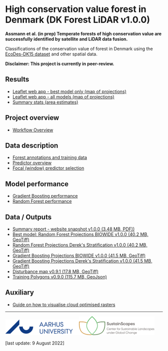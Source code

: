 # High conservation value forest in Denmark (DK Forest LiDAR v1.0.0)

**Assmann et al. (in prep) Temperate forests of high conservation value are successfully identified by satellite and LiDAR data fusion.**

Classifications of the conservation value of forest in Denmark using the [EcoDes-DK15 dataset](https://github.com/jakobjassmann/ecodes-dk-lidar) and other spatial data.

**Disclaimer: This project is currently in peer-review.**

## Results
- [Leaflet web app - best model only (map of projections)](data_vis_best.html)
- [Leaflet web app - all models (map of projections)](data_vis_all.html)
- [Summary stats (area estimates)](summary_stats.html)

## Project overview
- [Workflow Overview](workflow.html)

## Data description
- [Forest annotations and training data](training_annotations.html)
- [Predictor overview](data_overview.html)
- [Focal (window) predictor selection](focal_var_selection.html)

## Model performance
- [Gradient Boosting performance](gbm_models_performance.html)
- [Random Forest performance](ranger_models_performance.html)

## Data / Outputs
- [Summary report - website snapshot v1.0.0 (3.48 MB, PDF))](Assmann_et_al-DK_Forest_Quality_Report_v1.0.0.pdf)
- [Best model: Random Forest Projections BIOWIDE v1.0.0 (40.2 MB, GeoTiff)](https://dkforestlidar2022.s3.eu-central-1.amazonaws.com/forest_quality_ranger_biowide_cog_epsg3857_v1.0.0.tif)
- [Random Forest Projections Derek's Stratification v1.0.0 (40.2 MB, GeoTiff)](https://dkforestlidar2022.s3.eu-central-1.amazonaws.com/forest_quality_ranger_derek_cog_epsg3857_v1.0.0.tif)
- [Gradient Boosting Projections BIOWIDE v1.0.0 (41.5 MB, GeoTiff)](https://dkforestlidar2022.s3.eu-central-1.amazonaws.com/forest_quality_gbm_biowide_cog_epsg3857_v1.0.0.tif)
- [Gradient Boosting Projections Derek's Stratification v1.0.0 (41.5 MB, GeoTiff)](https://dkforestlidar2022.s3.eu-central-1.amazonaws.com/forest_quality_gbm_derekcog_epsg3857_v1.0.0.tif)
- [Disturbance map v0.9.1 (17.8 MB, GeoTiff)](https://dkforestlidar2022.s3.eu-central-1.amazonaws.com/disturbance_since_2015_cog_epsg3857_v0.1.0.tif)
- [Training Polygons v0.9.0 (115.7 MB, GeoJson)](https://dkforestlidar2022.s3.eu-central-1.amazonaws.com/training_polygons_v0.9.0.geojson)

## Auxiliary
- [Guide on how to visualise cloud optimised rasters](cog_guide.html)

---
<img src='au_logo.png' style='width: 250; height:50px;'><img src='sustainscapes_logo.png' style='width: 240; height:60px;'>

[last update: 9 August 2022]
